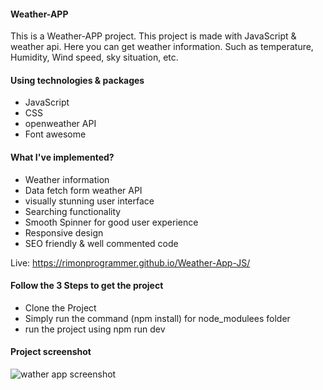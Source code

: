<h4>Weather-APP</h4>
<p>
This is a Weather-APP project. This project is made with JavaScript & weather api. Here you can get weather information. Such as temperature, Humidity, Wind speed, sky situation, etc.
</p>

<h4>Using technologies & packages</h4>
<ul>
  <li>JavaScript</li>
  <li>CSS</li>
  <li>openweather API</li>
  <li>Font awesome</li>
</ul>

<h4>What I've implemented?</h4>
<ul>
  <li>Weather information</li>
  <li>Data fetch form weather API</li>
  <li>visually stunning user interface</li>
  <li>Searching functionality</li>
  <li>Smooth Spinner for good user experience</li>
  <li>Responsive design</li>
  <li>SEO friendly & well commented code</li>
</ul>

Live: https://rimonprogrammer.github.io/Weather-App-JS/

<h4>Follow the 3 Steps to get the project</h4>
<ul>
  <li>Clone the Project</li>
  <li>Simply run the command (npm install) for node_modulees folder</li>
  <li> run the project using npm run dev</li>
</ul>

<h4>Project screenshot</h4>
<img src="https://rimonprogrammer.netlify.app/public/weather-app-js.pngg" alt="wather app screenshot" >
